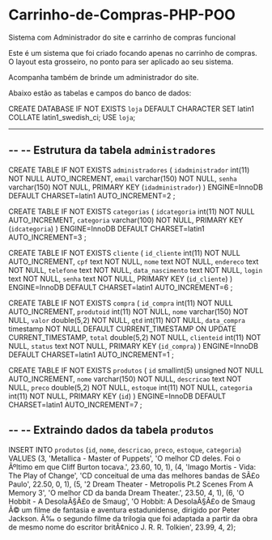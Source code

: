 Carrinho-de-Compras-PHP-POO
===========================

Sistema com Administrador do site e carrinho de compras funcional

Este é um sistema que foi criado focando apenas no carrinho de compras. 
O layout esta grosseiro, no ponto para ser aplicado ao seu sistema. 

Acompanha também de brinde um administrador do site.

Abaixo estão as tabelas e campos do banco de dados:

CREATE DATABASE IF NOT EXISTS `loja` DEFAULT CHARACTER SET latin1 COLLATE latin1_swedish_ci;
USE `loja`;

-- --------------------------------------------------------

--
-- Estrutura da tabela `administradores`
--

CREATE TABLE IF NOT EXISTS `administradores` (
  `idadministrador` int(11) NOT NULL AUTO_INCREMENT,
  `email` varchar(150) NOT NULL,
  `senha` varchar(150) NOT NULL,
  PRIMARY KEY (`idadministrador`)
) ENGINE=InnoDB  DEFAULT CHARSET=latin1 AUTO_INCREMENT=2 ;


CREATE TABLE IF NOT EXISTS `categorias` (
  `idcategoria` int(11) NOT NULL AUTO_INCREMENT,
  `categoria` varchar(100) NOT NULL,
  PRIMARY KEY (`idcategoria`)
) ENGINE=InnoDB  DEFAULT CHARSET=latin1 AUTO_INCREMENT=3 ;


CREATE TABLE IF NOT EXISTS `cliente` (
  `id_cliente` int(11) NOT NULL AUTO_INCREMENT,
  `cpf` text NOT NULL,
  `nome` text NOT NULL,
  `endereco` text NOT NULL,
  `telefone` text NOT NULL,
  `data_nascimento` text NOT NULL,
  `login` text NOT NULL,
  `senha` text NOT NULL,
  PRIMARY KEY (`id_cliente`)
) ENGINE=InnoDB  DEFAULT CHARSET=latin1 AUTO_INCREMENT=6 ;


CREATE TABLE IF NOT EXISTS `compra` (
  `id_compra` int(11) NOT NULL AUTO_INCREMENT,
  `produtoid` int(11) NOT NULL,
  `nome` varchar(150) NOT NULL,
  `valor` double(5,2) NOT NULL,
  `qtd` int(11) NOT NULL,
  `data_compra` timestamp NOT NULL DEFAULT CURRENT_TIMESTAMP ON UPDATE CURRENT_TIMESTAMP,
  `total` double(5,2) NOT NULL,
  `clienteid` int(11) NOT NULL,
  `status` text NOT NULL,
  PRIMARY KEY (`id_compra`)
) ENGINE=InnoDB DEFAULT CHARSET=latin1 AUTO_INCREMENT=1 ;

CREATE TABLE IF NOT EXISTS `produtos` (
  `id` smallint(5) unsigned NOT NULL AUTO_INCREMENT,
  `nome` varchar(150) NOT NULL,
  `descricao` text NOT NULL,
  `preco` double(5,2) NOT NULL,
  `estoque` int(11) NOT NULL,
  `categoria` int(11) NOT NULL,
  PRIMARY KEY (`id`)
) ENGINE=InnoDB  DEFAULT CHARSET=latin1 AUTO_INCREMENT=7 ;

--
-- Extraindo dados da tabela `produtos`
--

INSERT INTO `produtos` (`id`, `nome`, `descricao`, `preco`, `estoque`, `categoria`) VALUES
(3, 'Metallica - Master of Puppets', 'O melhor CD deles. Foi o Ãºltimo em que Cliff Burton tocava.', 23.60, 10, 1),
(4, 'Imago Mortis - Vida: The Play of Change', 'CD conceitual de uma das melhores bandas de SÃ£o Paulo', 22.50, 0, 1),
(5, '2 Dream Theater - Metropolis Pt.2 Scenes From A Memory 3', 'O melhor CD da banda Dream Theater.', 23.50, 4, 1),
(6, 'O Hobbit - A DesolaÃ§Ã£o de Smaug', 'O Hobbit: A DesolaÃ§Ã£o de Smaug Ã© um filme de fantasia e aventura estadunidense, dirigido por Peter Jackson. Ã‰ o segundo filme da trilogia que foi adaptada a partir da obra de mesmo nome do escritor britÃ¢nico J. R. R. Tolkien', 23.99, 4, 2);

